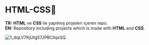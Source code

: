 # HTML-CSS💫
<b>TR:</b> <b>HTML</b> ve <b>CSS</b> ile yapılmış projeleri içeren repo.<br>
<b>EN:</b> Repository including projects which is made with <b>HTML</b> and <b>CSS</b>.<br>

![1_dqLV7KjUtg57JPBCilqxSQ](https://user-images.githubusercontent.com/109991448/200270113-cec6c74a-6b60-49ce-bebe-80a614233667.jpeg)


